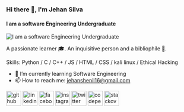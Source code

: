 ### Hi there 👋, I'm Jehan Silva
#### I am a software Engineering Undergraduate
![I am a software Engineering Undergraduate](https://media-exp1.licdn.com/dms/image/C5616AQF7P-UOegBa1Q/profile-displaybackgroundimage-shrink_350_1400/0/1630773215740?e=1660176000&v=beta&t=QBKDXaya6qn-9wxTH-N4SIm9ELJtxaqdFR13mX6joKw)

A passionate learner 🎓. An inquisitive person and a bibliophile 📖.

Skills: Python / C / C++ / JS / HTML / CSS / kali linux / Ethical Hacking 

- 🌱 I’m currently learning Software Engineering 
- 📫 How to reach me: jehanshenil16@gmail.com 


[<img src='https://cdn.jsdelivr.net/npm/simple-icons@3.0.1/icons/github.svg' alt='github' height='40'>](https://github.com/Jehan16)  [<img src='https://cdn.jsdelivr.net/npm/simple-icons@3.0.1/icons/linkedin.svg' alt='linkedin' height='40'>](https://www.linkedin.com/in/linkedin.com/in/jehan-silva-aa9a141ba/)  [<img src='https://cdn.jsdelivr.net/npm/simple-icons@3.0.1/icons/facebook.svg' alt='facebook' height='40'>](https://www.facebook.com/https://www.facebook.com/jehan.shenil/)  [<img src='https://cdn.jsdelivr.net/npm/simple-icons@3.0.1/icons/instagram.svg' alt='instagram' height='40'>](https://www.instagram.com/https://www.instagram.com/_jehannn_//)  [<img src='https://cdn.jsdelivr.net/npm/simple-icons@3.0.1/icons/twitter.svg' alt='twitter' height='40'>](https://twitter.com/https://twitter.com/Jehan28298804)  [<img src='https://cdn.jsdelivr.net/npm/simple-icons@3.0.1/icons/codepen.svg' alt='codepen' height='40'>](https://codepen.io/https://codepen.io/Jehan16)  [<img src='https://cdn.jsdelivr.net/npm/simple-icons@3.0.1/icons/stackoverflow.svg' alt='stackoverflow' height='40'>](https://stackoverflow.com/users/https://stackoverflow.com/users/16885090/jehan-silva)  

